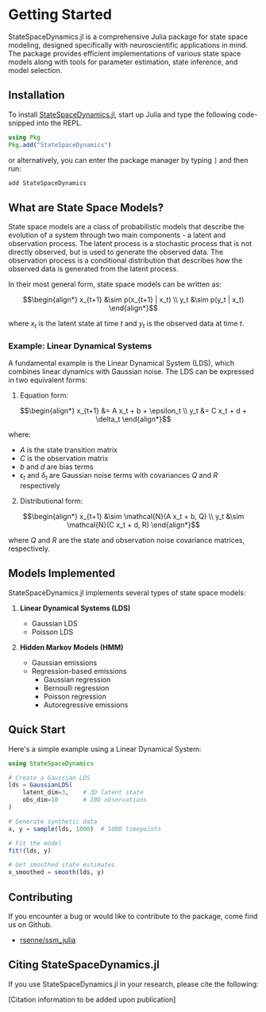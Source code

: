 # Getting Started

StateSpaceDynamics.jl is a comprehensive Julia package for state space modeling, designed specifically with neuroscientific applications in mind. The package provides efficient implementations of various state space models along with tools for parameter estimation, state inference, and model selection.

## Installation

To install
[StateSpaceDynamics.jl](https://github.com/depasquale-lab/StateSpaceDynamics.jl), start up
Julia and type the following code-snipped into the REPL. 

```julia
using Pkg
Pkg.add("StateSpaceDynamics")
```

or alternatively, you can enter the package manager by typing `]` and then run:

```julia
add StateSpaceDynamics
```

## What are State Space Models?

State space models are a class of probabilistic models that describe the evolution of a system through two main components - a latent and observation process. The latent process is a stochastic process that is not directly observed, but is used to generate the observed data. The observation process is a conditional distribution that describes how the observed data is generated from the latent process.

In their most general form, state space models can be written as:

```math
\begin{align*}
    x_{t+1} &\sim p(x_{t+1} | x_t) \\
    y_t &\sim p(y_t | x_t)
\end{align*}
```

where $x_t$ is the latent state at time $t$ and $y_t$ is the observed data at time $t$.

### Example: Linear Dynamical Systems

A fundamental example is the Linear Dynamical System (LDS), which combines linear dynamics with Gaussian noise. The LDS can be expressed in two equivalent forms:

1. Equation form:
```math
\begin{align*}
    x_{t+1} &= A x_t + b + \epsilon_t \\
    y_t &= C x_t + d + \delta_t
\end{align*}
```

where:

- $A$ is the state transition matrix
- $C$ is the observation matrix  
- $b$ and $d$ are bias terms
- $\epsilon_t$ and $\delta_t$ are Gaussian noise terms with covariances $Q$ and $R$ respectively

2. Distributional form:
```math
\begin{align*}
    x_{t+1} &\sim \mathcal{N}(A x_t + b, Q) \\
    y_t &\sim \mathcal{N}(C x_t + d, R)
\end{align*}
```

where $Q$ and $R$ are the state and observation noise covariance matrices, respectively.

## Models Implemented

StateSpaceDynamics.jl implements several types of state space models:

1. **Linear Dynamical Systems (LDS)**
   - Gaussian LDS
   - Poisson LDS

2. **Hidden Markov Models (HMM)**
   - Gaussian emissions
   - Regression-based emissions
      - Gaussian regression
      - Bernoulli regression
      - Poisson regression
      - Autoregressive emissions

## Quick Start

Here's a simple example using a Linear Dynamical System:

```julia
using StateSpaceDynamics

# Create a Gaussian LDS
lds = GaussianLDS(
    latent_dim=3,    # 3D latent state
    obs_dim=10       # 10D observations
)

# Generate synthetic data
x, y = sample(lds, 1000)  # 1000 timepoints

# Fit the model
fit!(lds, y)

# Get smoothed state estimates
x_smoothed = smooth(lds, y)
```

## Contributing

If you encounter a bug or would like to contribute to the package, come find us on Github.

- [rsenne/ssm_julia](https://github.com/depasquale-lab/StateSpaceDynamics.jl)

## Citing StateSpaceDynamics.jl

If you use StateSpaceDynamics.jl in your research, please cite the following:

[Citation information to be added upon publication]
